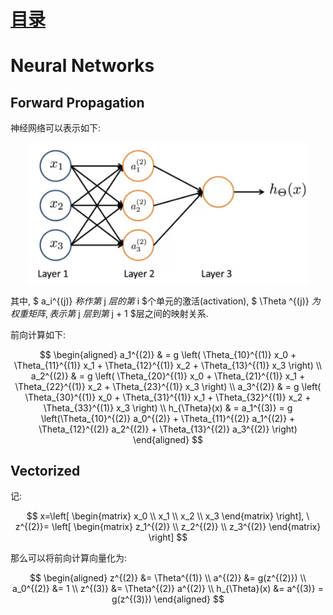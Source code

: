 # [目录](../README.md)

# Neural Networks

## Forward Propagation

神经网络可以表示如下:

<div align=center><img width="450" src="figure/1.png" alt=" "/></div>

其中, $ a_i^{(j)} $称作第$ j $层的第$ i $个单元的激活(activation),
$ \Theta ^{(j)} $为权重矩阵, 表示第$ j $层到第$ j + 1 $层之间的映射关系.

前向计算如下:

$$
\begin{aligned}
a_1^{(2)} & = g \left( \Theta_{10}^{(1)} x_0 + \Theta_{11}^{(1)} x_1 +
              \Theta_{12}^{(1)} x_2 + \Theta_{13}^{(1)} x_3 \right) \\
a_2^{(2)} & = g \left( \Theta_{20}^{(1)} x_0 + \Theta_{21}^{(1)} x_1 +
              \Theta_{22}^{(1)} x_2 + \Theta_{23}^{(1)} x_3 \right) \\
a_3^{(2)} & = g \left( \Theta_{30}^{(1)} x_0 + \Theta_{31}^{(1)} x_1 +
              \Theta_{32}^{(1)} x_2 + \Theta_{33}^{(1)} x_3 \right) \\
h_{\Theta}(x) & = a_1^{(3)} = g \left(\Theta_{10}^{(2)} a_0^{(2)} +
              \Theta_{11}^{(2)} a_1^{(2)} + \Theta_{12}^{(2)} a_2^{(2)}
              + \Theta_{13}^{(2)} a_3^{(2)} \right)
\end{aligned}
$$

## Vectorized

记:

$$
x=\left[ \begin{matrix} x_0 \\ x_1 \\ x_2 \\ x_3 \end{matrix} \right],
\ z^{(2)}= \left[ \begin{matrix} z_1^{(2)} \\ z_2^{(2)} \\ z_3^{(2)}
                  \end{matrix} \right]
$$

那么可以将前向计算向量化为:

$$
\begin{aligned}
z^{(2)} &= \Theta^{(1)} \\
a^{(2)} &= g(z^{(2)}) \\
a_0^{(2)} &= 1 \\
z^{(3)} &= \Theta^{(2)} a^{(2)} \\
h_{\Theta}(x) &= a^{(3)} = g(z^{(3)})
\end{aligned}
$$
